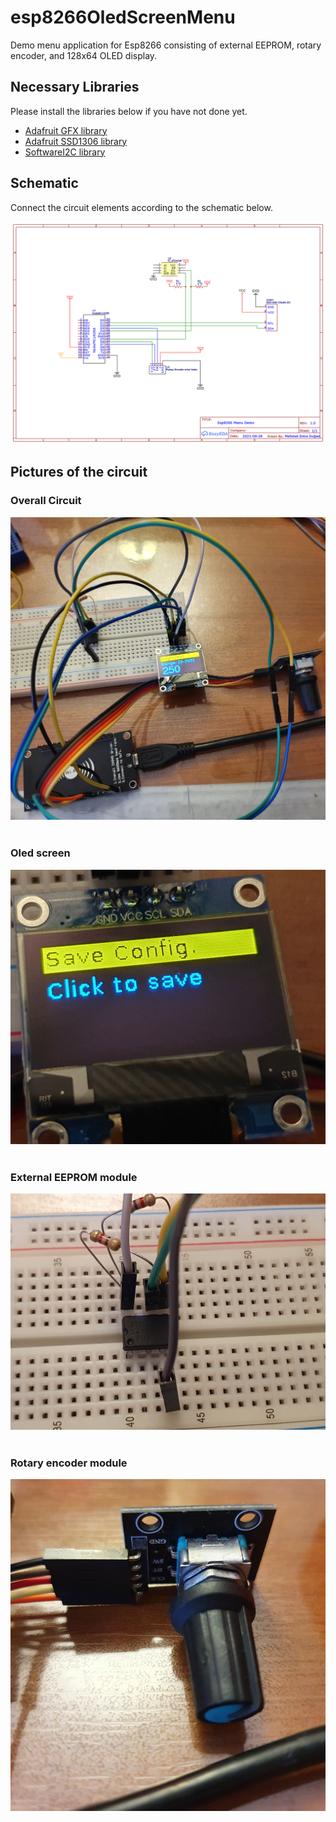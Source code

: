 # esp8266OledScreenMenu
Demo menu application for Esp8266 consisting of external EEPROM, rotary encoder, and 128x64 OLED display.

## Necessary Libraries
Please install the libraries below if you have not done yet.
- [Adafruit GFX library](https://github.com/adafruit/Adafruit-GFX-Library)
- [Adafruit SSD1306 library](https://github.com/adafruit/Adafruit_SSD1306)
- [SoftwareI2C library](https://github.com/Seeed-Studio/Arduino_Software_I2C)
## Schematic
Connect the circuit elements according to the schematic below.
<div align="center">
<img src="https://github.com/Mehmet-Emre-Dogan/esp8266OledScreenMenu/blob/main/Schematic_esp8266OledScreenMenu_2021-09-28.png"> </img>
</div>

## Pictures of the circuit
### Overall Circuit
<div align="center">
<img src="https://github.com/Mehmet-Emre-Dogan/esp8266OledScreenMenu/blob/main/overallCct.jpg"> </img>
<br> </br>
</div>

### Oled screen
<div align="center">
<img src="https://github.com/Mehmet-Emre-Dogan/esp8266OledScreenMenu/blob/main/oledCloseUp.jpg"> </img>
<br> </br>
</div>

### External EEPROM module
<div align="center">
<img src="https://github.com/Mehmet-Emre-Dogan/esp8266OledScreenMenu/blob/main/eepromCloseUp.jpg"> </img>
<br> </br>
</div>

### Rotary encoder module
<div align="center">
<img src="https://github.com/Mehmet-Emre-Dogan/esp8266OledScreenMenu/blob/main/rotaryCloseUp.jpg"> </img>
<br> </br>
</div>


